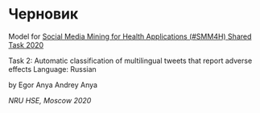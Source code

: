 # Черновик

Model for [Social Media Mining for Health Applications (#SMM4H) Shared Task 2020](https://healthlanguageprocessing.org/smm4h-sharedtask-2020/)

Task 2: Automatic classification of multilingual tweets that report adverse effects
Language: Russian

by Egor Anya Andrey Anya

*NRU HSE, Moscow 2020*
